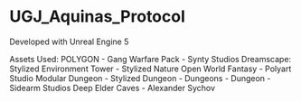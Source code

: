 # UGJ_Aquinas_Protocol

Developed with Unreal Engine 5

Assets Used: 
POLYGON - Gang Warfare Pack - Synty Studios
Dreamscape: Stylized Environment Tower - Stylized Nature Open World Fantasy - Polyart Studio
Modular Dungeon - Stylized Dungeon - Dungeons - Dungeon - Sidearm Studios
Deep Elder Caves - Alexander Sychov

